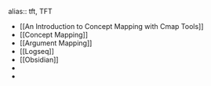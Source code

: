 alias:: tft, TFT

- [[An Introduction to Concept Mapping with Cmap Tools]]
- [[Concept Mapping]]
- [[Argument Mapping]]
- [[Logseq]]
- [[Obsidian]]
-
-